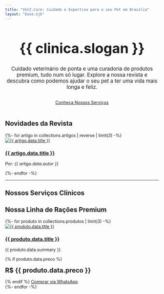 ```yaml
---
title: "VetZ.Care: Cuidado e Expertise para o seu Pet em Brasília"
layout: "base.njk"
---
```

<div class="container">
  <div class="hero-section">
    <h1>{{ clinica.slogan }}</h1>
    <p>Cuidado veterinário de ponta e uma curadoria de produtos premium, tudo num só lugar. Explore a nossa revista e descubra como podemos ajudar o seu pet a ter uma vida mais longa e feliz.</p>
    <a href="/servicos/" class="cta-button">Conheça Nossos Serviços</a>
  </div>

  <h2 class="section-title">Novidades da Revista</h2>
  <div class="card-grid">
    {%- for artigo in collections.artigos | reverse | limit(3) -%}
      <div class="card">
        <a href="{{ artigo.url }}">
          <img src="{{ artigo.data.image }}" alt="{{ artigo.data.title }}" class="card-image">
        </a>
        <div class="card-content">
          <h3><a href="{{ artigo.url }}">{{ artigo.data.title }}</a></h3>
          <p><em>Por: {{ artigo.data.autor }}</em></p>
        </div>
      </div>
    {%- endfor -%}
  </div>

  <hr>

  <h2 class="section-title">Nossos Serviços Clínicos</h2>
  <h2 class="section-title">Nossa Linha de Rações Premium</h2>
  <div class="card-grid">
    {%- for produto in collections.produtos | limit(3) -%}
      <div class="card">
        <a href="{{ produto.url }}">
          <img src="{{ produto.data.image }}" alt="{{ produto.data.title }}" class="card-image">
        </a>
        <div class="card-content">
          <h3><a href="{{ produto.url }}">{{ produto.data.title }}</a></h3>
          <p>{{ produto.data.summary }}</p>
          {% if produto.data.preco %}
            <div class="card-price">R$ {{ produto.data.preco }}</div>
          {% endif %}
          <a href="https://wa.me/{{ clinica.whatsapp }}?text=Olá! Tenho interesse no produto: {{ produto.data.title }}" class="cta-button">Comprar via WhatsApp</a>
        </div>
      </div>
    {%- endfor -%}
  </div>
</div>

<style>
  .hero-section { text-align: center; margin: 3rem 0; }
  .hero-section h1 { font-size: 3.2em; }
  .hero-section p { font-size: 1.2em; max-width: 700px; margin: 1rem auto 2rem; }
  .card-price { font-size: 1.5em; font-weight: bold; color: var(--cor-verde-petroleo); margin: 1rem 0; }
</style>

